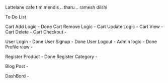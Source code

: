 Lattelane cafe
t.m.mendis
..
tharu
..
ramesh
dilshi


To Do List

Cart Add Logic - Done
Cart Remove Logic -
Cart Update Logic -
Cart View -
Cart Delete -
Cart Checkout -

User Login - Done
User Signup - Done
User Logout - 
Admin logic - Done
Profile view -

Register Product - Done
Register Category -

Blog Post -

DashBord -


